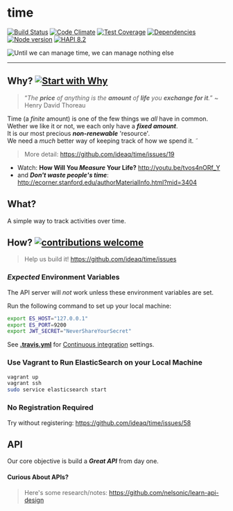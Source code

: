 # time
[![Build Status](https://travis-ci.org/ideaq/time.png?branch=master)](https://travis-ci.org/ideaq/time) [![Code Climate](https://codeclimate.com/github/ideaq/time.png)](https://codeclimate.com/github/ideaq/time)
[![Test Coverage](https://codeclimate.com/github/ideaq/time/badges/coverage.svg)](https://codeclimate.com/github/ideaq/time) [![Dependencies](https://david-dm.org/ideaq/time.png?theme=shields.io)](https://david-dm.org/ideaq/time)
[![Node version](https://img.shields.io/node/v/atimer.svg?style=flat)](http://nodejs.org/download/)
[![HAPI 8.2](http://img.shields.io/badge/hapi-8.2-brightgreen.svg)](http://hapijs.com)


![Until we can manage time, we can manage nothing else](http://i.imgur.com/GbTyiib.png)


- - -

## Why? [![Start with Why](https://img.shields.io/badge/start%20with-why%3F-brightgreen.svg?style=flat)](http://www.ted.com/talks/simon_sinek_how_great_leaders_inspire_action)

> “*The **price** of anything is the **amount** of **life** you **exchange for it**.*”
~ Henry David Thoreau

Time (a *finite* amount) is one of the few things we *all* have in common.  
Wether we like it or not, we each only have a ***fixed amount***.  
It is our most precious ***non-renewable*** 'resource'.  
We need a *much* better way of keeping track of how we spend it.
˜

> More detail: https://github.com/ideaq/time/issues/19

+ Watch: **How Will You *Measure* Your Life?**
http://youtu.be/tvos4nORf_Y  
+ and ***Don't waste people's time***: http://ecorner.stanford.edu/authorMaterialInfo.html?mid=3404

## What?

A simple way to track activities over time.

## How? [![contributions welcome](https://img.shields.io/badge/contributions-welcome-brightgreen.svg?style=flat)](https://github.com/ideaq/time/issues)

> Help us build it! https://github.com/ideaq/time/issues

### *Expected* Environment Variables

The API server will *not* work unless these
environment variables are set.

Run the following command to set up your local machine:
```sh
export ES_HOST="127.0.0.1"
export ES_PORT=9200
export JWT_SECRET="NeverShareYourSecret"
```
See [**.travis.yml**](https://github.com/ideaq/time/blob/master/.travis.yml)
for [Continuous integration](http://en.wikipedia.org/wiki/Continuous_integration) settings.

### Use Vagrant to Run ElasticSearch on your Local Machine

```sh
vagrant up
vagrant ssh
sudo service elasticsearch start
```


### No Registration Required

Try without registering: https://github.com/ideaq/time/issues/58

## API

Our core objective is build a ***Great API*** from day one.


#### Curious About APIs?

> Here's some research/notes: https://github.com/nelsonic/learn-api-design


<!--
### Sketch

This is the ***sketch*** I did ages ago:
![time app sketch](https://raw.github.com/nelsonic/nelsonic.github.io/master/img/time-app-sketch.jpeg)
-->
